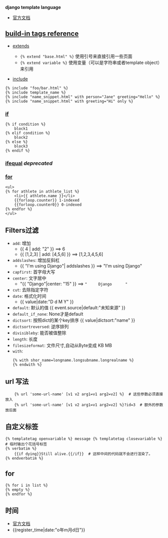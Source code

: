 **django template language**

* [官方文档](https://docs.djangoproject.com/en/2.2/ref/templates/builtins/)

## [build-in tags reference](https://docs.djangoproject.com/en/2.2/ref/templates/builtins/#built-in-tag-reference)
* [extends](https://docs.djangoproject.com/en/2.2/ref/templates/builtins/#extends)
    * `{% extend "base.html" %}`
    使用引号来直接引用一些页面
    * `{% extend variable %}`
    使用变量（可以是字符串或者template object）来引用

* [include](https://docs.djangoproject.com/en/2.0/ref/templates/builtins/#include)
```
{% include "foo/bar.html" %}
{% include template_name %}
{% include "name_snippet.html" with person="Jane" greeting="Hello" %}
{% include "name_snippet.html" with greeting="Hi" only %}
```
### [if](https://docs.djangoproject.com/en/2.0/ref/templates/builtins/#if)
```
{% if condition %}
    block1
{% elif condition %}
    block2
{% else %}
    block3
{% endif %}
```
### [ifequal](https://docs.djangoproject.com/en/2.0/ref/templates/builtins/#ifequal-and-ifnotequal) *deprecated*

### [for](https://docs.djangoproject.com/en/2.0/ref/templates/builtins/#for)
```
<ul>
{% for athlete in athlete_list %}
    <li>{{ athlete.name }}</li>
    {{forloop.counter}} 1-indexed
    {{forloop.counter0}} 0-indexed
{% endfor %}
</ul>
```

## Filters过滤
* `add`: 增加
    * {{ 4 | add: "2" }}  ==> 6  
    * {{ [1,2,3] | add: [4,5,6] }} ==> [1,2,3,4,5,6]  
* `addslashes`: 增加反斜杠
    * {{ "I'm using Django"| addslashes }} ==> "I\'m using Django"
* `capfirst`: 首字母大写
* `center`: 文字居中
    * "{{ "Django"|center: "15" }} ==> `"     Django      "`
* `cut`: 去除指定字符
* `date`: 格式化时间
    * {{ value|date:"D d M Y" }}
* `default`: 默认的值  {{ event.source|default:"未知来源" }}
* `default_if_none`: None才是default
* `dictsort`: 按照dict的某个key排序
    {{ value|dictsort:"name" }}
* `dictsortreversed`: 逆序排列
* `divisibleby`: 能否被值整除
* `length`: 长度
* `filesizeformat`: 文件尺寸,自动从Byte变成 KB MB
* `with`:
    ```
    {% with shor_name=longname.longsubname.longrealname %}
    {% endwith %}
    ```

## url 写法
```
    {% url 'some-url-name' [v1 v2 arg1=v1 arg2=v2] %}  # 这些参数必须直接放入
    {% url 'some-url-name' [v1 v2 arg1=v1 arg2=v2] %}?id=3  # 额外的参数放后面
```

## 自定义标签
    {% templatetag openvariable %} message {% templatetag closevariable %}  # 临时输出个花括号标签
    {% verbatim %}
        {{if dying}}Still alive.{{/if}}  # 这样中间的代码就不会进行渲染了。
    {% endverbatim %}


## for
    {% for i in list %}
    {% empty %}
    {% endfor %}


## 时间
* [官方文档](https://docs.djangoproject.com/en/1.11/ref/templates/builtins/#date)
* {{register_time|date:"o年m月d日"}}
